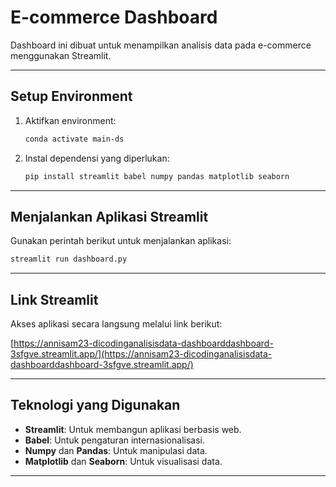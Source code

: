 
# E-commerce Dashboard

Dashboard ini dibuat untuk menampilkan analisis data pada e-commerce menggunakan Streamlit.

---

## Setup Environment

1. Aktifkan environment:
   ```bash
   conda activate main-ds
   ```

2. Instal dependensi yang diperlukan:
   ```bash
   pip install streamlit babel numpy pandas matplotlib seaborn
   ```

---

## Menjalankan Aplikasi Streamlit

Gunakan perintah berikut untuk menjalankan aplikasi:

```bash
streamlit run dashboard.py
```

---

## Link Streamlit

Akses aplikasi secara langsung melalui link berikut:

[https://annisam23-dicodinganalisisdata-dashboarddashboard-3sfgve.streamlit.app/](https://annisam23-dicodinganalisisdata-dashboarddashboard-3sfgve.streamlit.app/)

---

## Teknologi yang Digunakan

- **Streamlit**: Untuk membangun aplikasi berbasis web.
- **Babel**: Untuk pengaturan internasionalisasi.
- **Numpy** dan **Pandas**: Untuk manipulasi data.
- **Matplotlib** dan **Seaborn**: Untuk visualisasi data.

---

